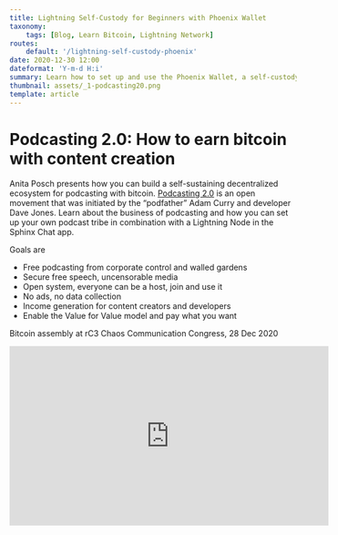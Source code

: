 ```yaml
---
title: Lightning Self-Custody for Beginners with Phoenix Wallet
taxonomy:
    tags: [Blog, Learn Bitcoin, Lightning Network]
routes:
    default: '/lightning-self-custody-phoenix'
date: 2020-12-30 12:00
dateformat: 'Y-m-d H:i'
summary: Learn how to set up and use the Phoenix Wallet, a self-custody Lightning wallet and node that runs on your phone.
thumbnail: assets/_1-podcasting20.png
template: article
---
```


# Podcasting 2.0: How to earn bitcoin with content creation

Anita Posch presents how you can build a self-sustaining decentralized ecosystem for podcasting with bitcoin. [Podcasting 2.0](https://anitaposch.com/bitcoin-co-podcast-one-of-the-first-to-enable-streaming-money/) is an open movement that was initiated by the “podfather” Adam Curry and developer Dave Jones. Learn about the business of podcasting and how you can set up your own podcast tribe in combination with a Lightning Node in the Sphinx Chat app.

Goals are

-   Free podcasting from corporate control and walled gardens
-   Secure free speech, uncensorable media
-   Open system, everyone can be a host, join and use it
-   No ads, no data collection
-   Income generation for content creators and developers
-   Enable the Value for Value model and pay what you want

Bitcoin assembly at rC3 Chaos Communication Congress, 28 Dec 2020

<iframe width="560" height="315" src="https://www.youtube-nocookie.com/embed/YdLPo94B-sg?si=I8Sc6h7PqtbcVavX" title="YouTube video player" frameborder="0" allow="accelerometer; autoplay; clipboard-write; encrypted-media; gyroscope; picture-in-picture; web-share" referrerpolicy="strict-origin-when-cross-origin" allowfullscreen></iframe>